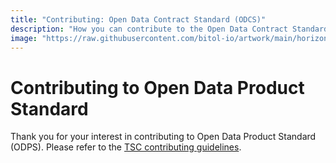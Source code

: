 ```yaml
---
title: "Contributing: Open Data Contract Standard (ODCS)"
description: "How you can contribute to the Open Data Contract Standard (ODCS)."
image: "https://raw.githubusercontent.com/bitol-io/artwork/main/horizontal/color/Bitol_Logo_color.svg"
---
```


# Contributing to Open Data Product Standard

Thank you for your interest in contributing to Open Data Product Standard (ODPS). Please refer to the [TSC contributing guidelines](https://github.com/bitol-io/tsc/blob/main/CONTRIBUTING.md).

